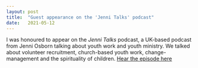 ```yaml
---
layout: post
title:  "Guest appearance on the 'Jenni Talks' podcast"
date:   2021-05-12
---
```

I was honoured to appear on the *Jenni Talks* podcast, a UK-based podcast from Jenni Osborn talking about youth work and youth ministry. We talked about volunteer recruitment, church-based youth work, change-management and the spirituality of children. [Hear the episode here](https://open.spotify.com/episode/4n4R4137xUskYnpNC5DQ1y?si=d3f5aff129e74b53&nd=1)
